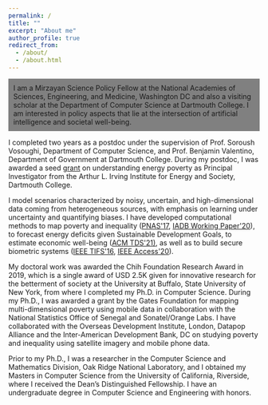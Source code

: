 ```yaml
---
permalink: /
title: ""
excerpt: "About me"
author_profile: true
redirect_from: 
  - /about/
  - /about.html
---
```


<p style="padding: 10px; background-color:gray ; border: 0px solid red;">
I am a Mirzayan Science Policy Fellow at the National Academies of Sciences, Engineering, and Medicine, Washington DC and also a visiting scholar at the Department of Computer Science at Dartmouth College. I am interested in policy aspects that lie at the intersection of artificial intelligence and societal well-being.
</p>

I completed two years as a postdoc under the supervision of Prof. Soroush Vosoughi, Department of Computer Science, and Prof. Benjamin Valentino, Department of Government at Dartmouth College. During my postdoc, I was awarded a seed <a href="https://irving.dartmouth.edu/research/funding-faculty/funded-projects/mapping-country-wide-energy-access-majority-world">grant</a> on understanding energy poverty as Principal Investigator from the Arthur L. Irving Institute for Energy and Society, Dartmouth College.

I model scenarios characterized by noisy, uncertain, and high-dimensional data coming from heterogeneous sources, with emphasis on learning under uncertainty and quantifying biases. I have developed computational methods to map poverty and inequality (<a href="https://www.pnas.org/content/114/46/E9783">PNAS'17</a>, <a href="https://publications.iadb.org/en/estimating-and-forecasting-income-poverty-and-inequality-in-haiti-using-satellite-imagery-and-mobile-phone-data">IADB Working Paper'20</a>), to forecast energy deficits given Sustainable Development Goals, to estimate economic well-being (<a href="https://dl.acm.org/doi/10.1145/3498332">ACM TDS'21)</a>, as well as to build secure biometric systems (<a href="assets/docs/ieee_tifs.pdf">IEEE TIFS'16</a>, <a href="https://ieeexplore.ieee.org/document/9157880">IEEE Access'20</a>). 

My doctoral work was awarded the Chih Foundation Research Award in 2019, which is a single award of USD 2.5K given for innovative research for the betterment of society at the University at Buffalo, State University of New York, from where I completed my Ph.D. in Computer Science. During my Ph.D., I was awarded a grant by the Gates Foundation for mapping multi-dimensional poverty using mobile data in collaboration with the National Statistics Office of Senegal and Sonatel/Orange Labs. I have collaborated with the Overseas Development Institute, London, Datapop Alliance and the Inter-American Development Bank, DC on studying poverty and inequality using satellite imagery and mobile phone data.

Prior to my Ph.D., I was a researcher in the Computer Science and Mathematics Division, Oak Ridge National Laboratory, and I obtained my Masters in Computer Science from the University of California, Riverside, where I received the Dean’s Distinguished Fellowship. I have an undergraduate degree in Computer Science and Engineering with honors.
